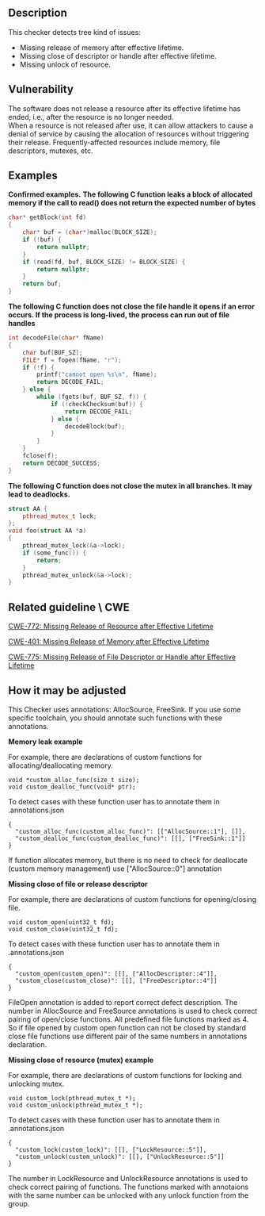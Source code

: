## Description
This checker detects tree kind of issues:



* Missing release of memory after effective lifetime.
* Missing close of descriptor or handle after effective lifetime.
* Missing unlock of resource.

## Vulnerability
The software does not release a resource after its effective lifetime has ended, i.e., after the resource is no longer needed.  
When a resource is not released after use, it can allow attackers to cause a denial of service by causing the allocation of resources without triggering their release. Frequently-affected resources include memory, file descriptors, mutexes, etc.

## Examples
**Confirmed examples.**
**The following C function leaks a block of allocated memory if the call to read() does not return the expected number of bytes**

```cpp
char* getBlock(int fd)
{
    char* buf = (char*)malloc(BLOCK_SIZE);
    if (!buf) {
        return nullptr;
    }
    if (read(fd, buf, BLOCK_SIZE) != BLOCK_SIZE) {
        return nullptr;
    }
    return buf;
}
```


**The following C function does not close the file handle it opens if an error occurs. If the process is long-lived, the process can run out of file handles**

```cpp
int decodeFile(char* fName)
{
    char buf[BUF_SZ];
    FILE* f = fopen(fName, "r");
    if (!f) {
        printf("cannot open %s\n", fName);
        return DECODE_FAIL;
    } else {
        while (fgets(buf, BUF_SZ, f)) {
            if (!checkChecksum(buf)) {
                return DECODE_FAIL;
            } else {
                decodeBlock(buf);
            }
        }
    }
    fclose(f);
    return DECODE_SUCCESS;
}
```


**The following C function does not close the mutex in all branches. It may lead to deadlocks.**

```cpp
struct AA {
    pthread_mutex_t lock;
};
void foo(struct AA *a)
{
    pthread_mutex_lock(&a->lock);
    if (some_func()) {
        return;
    }
    pthread_mutex_unlock(&a->lock);
}
```


  

## Related guideline \ CWE
[CWE-772: Missing Release of Resource after Effective Lifetime](https://cwe.mitre.org/data/definitions/772.md)


[CWE-401: Missing Release of Memory after Effective Lifetime](https://cwe.mitre.org/data/definitions/401.md)


[CWE-775: Missing Release of File Descriptor or Handle after Effective Lifetime](https://cwe.mitre.org/data/definitions/775.md)


  

## How it may be adjusted
This Checker uses annotations: AllocSource, FreeSink. If you use some specific toolchain, you should annotate such functions with these annotations.


**Memory leak example**


 For example, there are declarations of custom functions for allocating/deallocating memory.




```
void *custom_alloc_func(size_t size);
void custom_dealloc_func(void* ptr);
```


To detect cases with these function user has to annotate them in .annotations.json




```
{
  "custom_alloc_func(custom_alloc_func)": [["AllocSource::1"], []],
  "custom_dealloc_func(custom_dealloc_func)": [[], ["FreeSink::1"]] 
}
```


If function allocates memory, but there is no need to check for deallocate (custom memory management) use ["AllocSource::0"] annotation 


**Missing close of file or release descriptor**


For example, there are declarations of custom functions for opening/closing file.




```
void custom_open(uint32_t fd);
void custom_close(uint32_t fd);
```


To detect cases with these function user has to annotate them in .annotations.json




```
{
  "custom_open(custom_open)": [[], ["AllocDescriptor::4"]],
  "custom_close(custom_close)": [[], ["FreeDescriptor::4"]] 
}
```


FileOpen annotation is added to report correct defect description. The number in AllocSource and FreeSource annotations is used to check correct pairing of open/close functions. All predefined file functions marked as 4. So if file opened by custom open function can not be closed by standard close file functions use different pair of the same numbers in annotations declaration.


**Missing close of resource (mutex) example**


For example, there are declarations of custom functions for locking and unlocking mutex.




```
void custom_lock(pthread_mutex_t *);
void custom_unlock(pthread_mutex_t *);
```


To detect cases with these function user has to annotate them in .annotations.json




```
{
  "custom_lock(custom_lock)": [[], ["LockResource::5"]],
  "custom_unlock(custom_unlock)": [[], ["UnlockResource::5"]] 
}
```


The number in LockResource and UnlockResource annotations is used to check correct pairing of functions. The functions marked with annotaions with the same number can be unlocked with any unlock function from the group.
